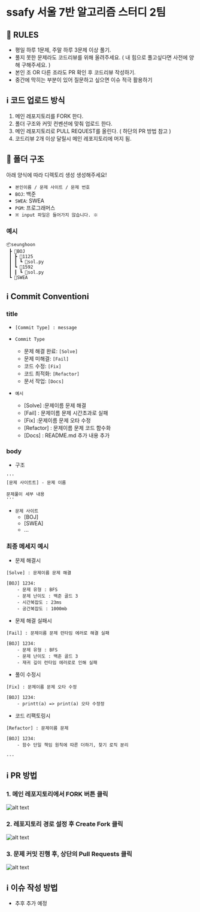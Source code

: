 # ssafy 서울 7반 알고리즘 스터디 2팀
## 📢 RULES
- 평일 하루 1문제, 주말 하루 3문제 이상 풀기. 
- 풀지 못한 문제라도 코드리뷰를 위해 올려주세요. ( 내 힘으로 풀고싶다면 사전에 양해 구해주세요. )
- 본인 조 OR 다른 조라도 PR 확인 후 코드리뷰 작성하기.
- 중간에 막히는 부분이 있어 질문하고 싶으면 이슈 적극 활용하기

## ℹ️ 코드 업로드 방식
1. 메인 레포지토리를 FORK 한다.
2. 폴더 구조와 커밋 컨벤션에 맞춰 업로드 한다.
3. 메인 레포지토리로 PULL REQUEST를 올린다. ( 하단의 PR 방법 참고 )
4. 코드리뷰 2개 이상 달릴시 메인 레포지토리에 머지 됨.

## 📁 폴더 구조 
아래 양식에 따라 디렉토리 생성 생성해주세요!
- `본인이름 / 문제 사이트 / 문제 번호`
- `BOJ`: 백준
- `SWEA`: SWEA
- `PGM`: 프로그래머스
- `※ input 파일은 들어가지 않습니다. ※`

### 예시
```
📦seunghoon
 ┣ 📂BOJ
 ┃ ┣ 📂1125
 ┃ ┃ ┗ 📜sol.py
 ┃ ┗ 📂1592
 ┃ ┃ ┗ 📜sol.py
 ┗ 📂SWEA
```

## ℹ️ Commit Conventionℹ
### title
- `[Commit Type] : message `
- `Commit Type`
    - 문제 해결 완료: `[Solve]`
    - 문제 미해결: `[Fail]`
    - 코드 수정: `[Fix]`
    - 코드 최적화: `[Refactor]`
    - 문서 작업: `[Docs]`

- `예시`
    - [Solve] :문제이름 문제 해결
    - [Fail] : 문제이름 문제 시간초과로 실패
    - [Fix] :문제이름 문제 오타 수정
    - [Refactor] : 문제이름 문제 코드 함수화
    - [Docs] : README.md 추가 내용 추가

### body
- 구조
```
'''
[문제 사이트트] - 문제 이름

문제풀이 세부 내용
'''
```
- `문제 사이트`
    - [BOJ]
    - [SWEA]
    - ...
### 최종 메세지 예시  
- 문제 해결시
```
[Solve] : 문제이름 문제 해결

[BOJ] 1234:
    - 문제 유형 : BFS
    - 문제 난이도 : 백준 골드 3
    - 시간복잡도 : 23ms
    - 공간복잡도 : 1000mb
```

- 문제 해결 실패시
```
[Fail] : 문제이름 문제 런타임 에러로 해결 실패

[BOJ] 1234:
    - 문제 유형 : BFS
    - 문제 난이도 : 백준 골드 3
    - 재귀 깊이 런타임 에러로로 인해 실패
```

- 풀이 수정시
```
[Fix] : 문제이름 문제 오타 수정

[BOJ] 1234:
    - printt(a) => print(a) 오타 수정정

```

- 코드 리팩토링시
```
[Refactor] : 문제이름 문제 

[BOJ] 1234:
    - 함수 단일 책임 원칙에 따른 더하기, 찾기 로직 분리

---
```


## ℹ️ PR 방법
### 1. 메인 레포지토리에서 FORK 버튼 클릭
![alt text](image.png)

### 2. 레포지토리 경로 설정 후 Create Fork 클릭
![alt text](image-1.png)

### 3. 문제 커밋 진행 후, 상단의 Pull Requests 클릭
![alt text](image-2.png)


## ℹ️ 이슈 작성 방법
- 추후 추가 예정